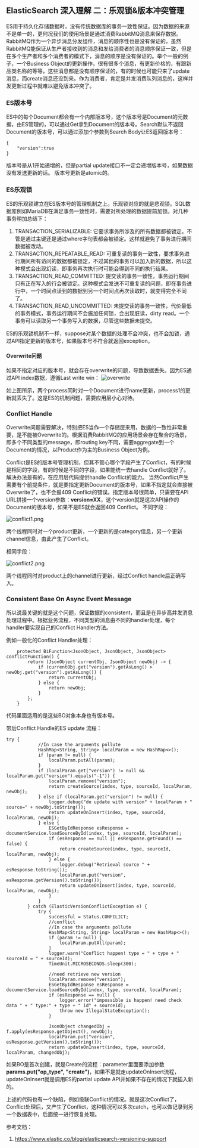 ## ElasticSearch 深入理解 二：乐观锁&版本冲突管理

ES用于持久化存储数据时，没有传统数据库的事务一致性保证。因为数据的来源不是单一的，更何况我们的使用场景是通过消费RabbitMQ消息来保存数据。
RabbitMQ作为一个异步消息分发组件，消息的顺序性也是没有保证的，虽然RabbitMQ能保证从生产者接收到的消息和发给消费者的消息顺序保证一致，但是在多个生产者和多个消费者的模式下，消息的顺序是没有保证的。举个一般的例子，一个Business Object的更新操作，很有很多个消息，有更新价格的，有跟新品类名称的等等，这些消息都是没有顺序保证的，有的时候也可能只来了update消息，而create消息还没到来。作为消费者，肯定是并发消费队列消息的，这样并发更新过程中就难以避免版本冲突了。

### ES版本号
ES中的每个Document都会有一个内部版本号，这个版本号是Document的元数据，由ES管理的，可以通过Get拿到Document的版本号。Search默认不返回Document的版本号，可以通过添加个参数到Search Body让ES返回版本号：
```
{
	"version":true
}
```
版本号是从1开始递增的，但是partial update接口不一定会递增版本号，如果数据没有发送更新的话。
版本号更新是atomic的。

### ES乐观锁
ES的乐观锁建立在ES版本号的管理机制之上。乐观锁对应的就是悲观锁。SQL数据库例如MariaDB在满足事务一致性时，需要对所处理的数据提前加锁。对几种事务稍加总结下：
1. TRANSACTION_SERIALIZABLE: 它要求事务所涉及的所有数据都被锁定。不管是通过主键还是通过where字句表都会被锁定。这样就避免了事务进行期间数据被改动。
2. TRANSACTION_REPEATABLE_READ: 可重复读的事务一致性，要求事务进行期间所有访问的数据都被锁定，不过其他的事务可以加入新的数据，所以这种模式会出现幻读，即事务再次执行时可能会得到不同的执行结果。
3. TRANSACTION_READ_COMMITTED: 提交读的事务一致性，事务运行期间只有正在写入的行会被锁定。这种模式会发送不可重复读的问题，即在事务进行中，一个时间点读到的数据到另一个时间点再次读取时，就变得完全不同了。
4. TRANSACTION_READ_UNCOMMITTED: 未提交读的事务一致性，代价最低的事务模式，事务运行期间不会施加任何锁，会出现脏读，dirty read。一个事务可以读取另一个事务写入的数据，尽管这些数据未提交。

ES的乐观锁机制不一样，suppose对某个数据的处理不会冲突，也不会加锁，通过API指定更新的版本号，如果版本号不符合就返回exception。

#### Overwrite问题
如果不指定对应的版本号，就会存在overwrite的问题，导致数据丢失。因为ES通过API index数据，遵循Last write win：
![overwrite](overwrite.png)

如上图所示，两个process同时对一个Document进行name更新，process1的更新就丢失了。这是ES的机制问题，需要应用层小心对待。

### Conflict Handle
Overwrite问题需要解决，特别把ES当作一个存储层来用，数据的一致性非常重要，是不能被Overwrite的。根据消费RabbitMQ的应用场景会存在聚合的场景，即多个不同类型的message，即routing key不同，需要aggregate到一个Document的情况，以Product作为主的Business Object为例。

Conflict是ES的版本号管理机制，但其不管心哪个字段产生了Conflict，有的时候是相同的字段，有的时候是不同的字段，如果能统一去handle Conflict就好了。解决办法是有的，在应用层代码提供handle Conflict的能力。
当然Conflict产生需要有个前提条件，就是要指定更新Document的版本号，如果不指定就会直接被Overwrite了，也不会报409 Conflict的错误。指定版本号很简单，只需要在API URL拼接一个version参数：**version=XX**，这个version就是这次API操作的Document的版本号，如果不是ES就会返回409 Conflict。
不同字段：

![conflict1.png](./conflict1.png)

两个线程同时对一个product更新，一个更新的是category信息，另一个更新channel信息，由此产生了Conflict。

相同字段：

![conflict2.png](./conflict2.png)

两个线程同时对product上的channel进行更新，经过Conflict handle后正确写入。

### Consistent Base On Async Event Message
所以说最关键的就是这个问题，保证数据的consistent，而且是在异步高并发消息处理过程中。根据业务流程，不同类型的消息由不同的handler处理，每个handler要实现自己的Conflict Handler方法。

例如一般化的Conflict Handler处理：
```
    protected BiFunction<JsonObject, JsonObject, JsonObject> conflictFunction() {
        return (JsonObject currentObj, JsonObject newObj) -> {
            if (currentObj.get("version").getAsLong() > newObj.get("version").getAsLong()) {
                return currentObj;
            } else {
                return newObj;
            }
        };
    }
```

代码里面适用的是这些BO对象本身也有版本号。

带后Conflict Handle的ES update 流程：
```
try {
            //In case the arguments pollute
            HashMap<String, String> localParam = new HashMap<>();
            if (param != null) {
                localParam.putAll(param);
            }
            if (localParam.get("version") != null && localParam.get("version").equals("-1")) {
                localParam.remove("version");
                return createSource(index, type, sourceId, localParam, newObj);
            } else if (localParam.get("version") != null) {
                logger.debug("do update with version" + localParam + " source=" + newObj.toString());
                return updateOnInsert(index, type, sourceId, localParam, newObj);
            } else {
                ESGetByIdResponse esResponse = documentService.loadSourceById(index, type, sourceId, localParam);
                if (esResponse == null || esResponse.getFound() == false) {
                    return createSource(index, type, sourceId, localParam, newObj);
                } else {
                    logger.debug("Retrieval source " + esResponse.toString());
                    localParam.put("version", esResponse.getVersion().toString());
                    return updateOnInsert(index, type, sourceId, localParam, newObj);
                }
            }
        } catch (ElasticVersionConflictException e) {
            try {
                successful = Status.CONFILICT;
                //conflict
                //In case the arguments pollute
                HashMap<String, String> localParam = new HashMap<>();
                if (param != null) {
                    localParam.putAll(param);
                }
                logger.warn("Conflict happen! type = " + type + " sourceId = " + sourceId);
                TimeUnit.MICROSECONDS.sleep(300);

                //need retrieve new version
                localParam.remove("version");
                ESGetByIdResponse esResponse = documentService.loadSourceById(index, type, sourceId, localParam);
                if (esResponse == null) {
                    logger.error("impossible is happen! need check data " + " type:" + type + " id" + sourceId);
                    throw new IllegalStateException();
                }

                JsonObject changedObj = f.apply(esResponse.getObject(), newObj);
                localParam.put("version", esResponse.getVersion().toString());
                return updateOnInsert(index, type, sourceId, localParam, changedObj);
```

如果BO是首次创建，就是Create的流程：parameter里面要添加参数**params.put("op_type", "create")**，如果不是就走updateOnInsert流程，updateOnInsert就是调用ES的partial update API并如果不存在的情况下就插入新的。

上述的代码也有一个缺陷，例如级联Conflict的情况。就是这次Conflict了，Conflict处理后，又产生了Conflict，这种情况可以多次catch，也可以做记录到另一个数据表中，后面统一进行恢复处理。

参考文档：
1. https://www.elastic.co/blog/elasticsearch-versioning-support